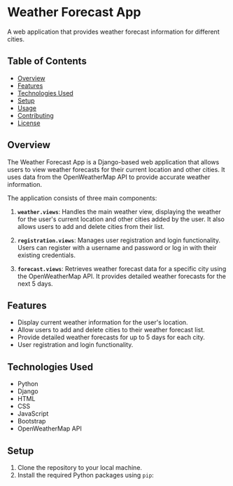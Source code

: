 # Weather Forecast App

A web application that provides weather forecast information for different cities.

## Table of Contents

- [Overview](#overview)
- [Features](#features)
- [Technologies Used](#technologies-used)
- [Setup](#setup)
- [Usage](#usage)
- [Contributing](#contributing)
- [License](#license)

## Overview

The Weather Forecast App is a Django-based web application that allows users to view weather forecasts for their current location and other cities. It uses data from the OpenWeatherMap API to provide accurate weather information.

The application consists of three main components:

1. **`weather.views`**: Handles the main weather view, displaying the weather for the user's current location and other cities added by the user. It also allows users to add and delete cities from their list.

2. **`registration.views`**: Manages user registration and login functionality. Users can register with a username and password or log in with their existing credentials.

3. **`forecast.views`**: Retrieves weather forecast data for a specific city using the OpenWeatherMap API. It provides detailed weather forecasts for the next 5 days.

## Features

- Display current weather information for the user's location.
- Allow users to add and delete cities to their weather forecast list.
- Provide detailed weather forecasts for up to 5 days for each city.
- User registration and login functionality.

## Technologies Used

- Python
- Django
- HTML
- CSS
- JavaScript
- Bootstrap
- OpenWeatherMap API

## Setup

1. Clone the repository to your local machine.
2. Install the required Python packages using `pip`:

